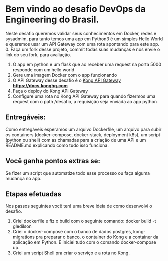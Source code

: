 # Bem vindo ao desafio DevOps da Engineering do Brasil.

Neste desafio queremos validar seus conhecimentos em Docker, redes e sysadmim, para tanto temos uma app em Python3 é um simples Hello World e queremos usar um API Gateway com uma rota apontando para este app.
0. Faça um fork desse projeto, commit todas suas mudanças e nos envie o link do seu fork, para avaliação.
1. O app em python e um flask que ao receber uma request na porta 5000 responde com um hello world
2. Gere uma imagem Docker com o  app funcionando
3. O API Gateway desse desafio é o [Kong API Gateway](https://docs.konghq.com "link title") __https://docs.konghq.com__ 
4. Faça o deploy do Kong API Gateway 
5. Configure uma rota no Kong API Gateway para quando fizermos uma request com o path /desafio, a requisição seja enviada ao app python

## Entregáveis:
Como entregáveis esperamos um arquivo Dockerfile, um arquivo para subir os containers (docker-compose, docker-stack, deployment k8s), um script (python ou shell) com as chamadas para a criação de uma API e um README.md explicando como tudo isso funciona.

## Você ganha pontos extras se:
Se fizer um script que automatize todo esse processo ou faça alguma mudança no app.


## Etapas efetuadas
Nos passos seguintes você terá uma breve ideia de como desenvolvi o desafio.

1. Criei dockerfile e fiz o build com o seguinte comando: docker build -t gledilson
2. Criei o docker-compose com o banco de dados postgres, kong-migrations pra preparar o banco, o container do Kong e a container da aplicação em Python. E iniciei tudo com o comando docker-compose up.
3. Criei um script Shell pra criar o serviço e a rota no Kong.
